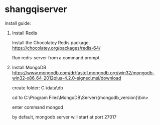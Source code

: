 # shangqiserver

install guide:
1. Install Redis 
    
    Install the Chocolatey Redis package. https://chocolatey.org/packages/redis-64/
    
    Run redis-server from a command prompt.
2. Install MongoDB 
    https://www.mongodb.com/dr/fastdl.mongodb.org/win32/mongodb-win32-x86_64-2012plus-4.2.0-signed.msi/download
    
    create folder: C:\data\db
    
    cd to C:\Program Files\MongoDB\Server\\{mongodb_version}\bin>
    
    enter command mongod
        
    by default, mongodb server will start at port 27017
